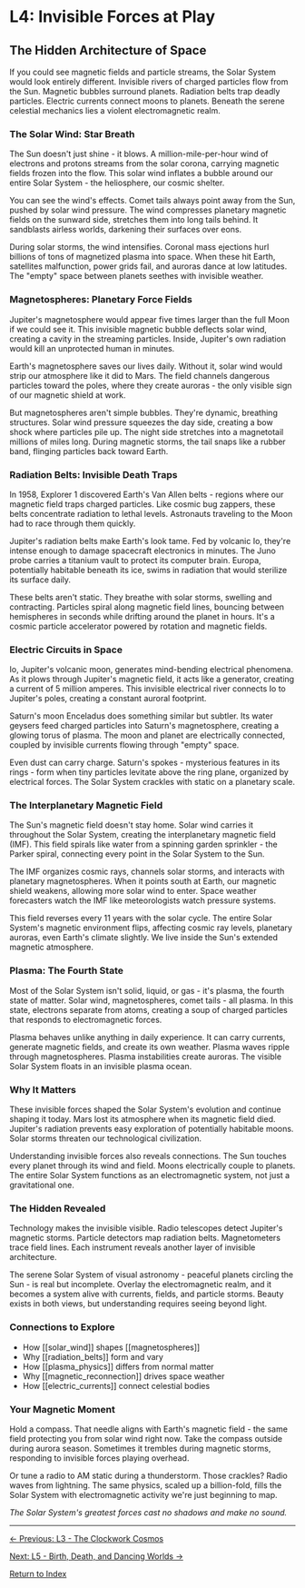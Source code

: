 # L4: Invisible Forces at Play

## The Hidden Architecture of Space

If you could see magnetic fields and particle streams, the Solar System would look entirely different. Invisible rivers of charged particles flow from the Sun. Magnetic bubbles surround planets. Radiation belts trap deadly particles. Electric currents connect moons to planets. Beneath the serene celestial mechanics lies a violent electromagnetic realm.

### The Solar Wind: Star Breath

The Sun doesn't just shine - it blows. A million-mile-per-hour wind of electrons and protons streams from the solar corona, carrying magnetic fields frozen into the flow. This solar wind inflates a bubble around our entire Solar System - the heliosphere, our cosmic shelter.

You can see the wind's effects. Comet tails always point away from the Sun, pushed by solar wind pressure. The wind compresses planetary magnetic fields on the sunward side, stretches them into long tails behind. It sandblasts airless worlds, darkening their surfaces over eons.

During solar storms, the wind intensifies. Coronal mass ejections hurl billions of tons of magnetized plasma into space. When these hit Earth, satellites malfunction, power grids fail, and auroras dance at low latitudes. The "empty" space between planets seethes with invisible weather.

### Magnetospheres: Planetary Force Fields

Jupiter's magnetosphere would appear five times larger than the full Moon if we could see it. This invisible magnetic bubble deflects solar wind, creating a cavity in the streaming particles. Inside, Jupiter's own radiation would kill an unprotected human in minutes.

Earth's magnetosphere saves our lives daily. Without it, solar wind would strip our atmosphere like it did to Mars. The field channels dangerous particles toward the poles, where they create auroras - the only visible sign of our magnetic shield at work.

But magnetospheres aren't simple bubbles. They're dynamic, breathing structures. Solar wind pressure squeezes the day side, creating a bow shock where particles pile up. The night side stretches into a magnetotail millions of miles long. During magnetic storms, the tail snaps like a rubber band, flinging particles back toward Earth.

### Radiation Belts: Invisible Death Traps

In 1958, Explorer 1 discovered Earth's Van Allen belts - regions where our magnetic field traps charged particles. Like cosmic bug zappers, these belts concentrate radiation to lethal levels. Astronauts traveling to the Moon had to race through them quickly.

Jupiter's radiation belts make Earth's look tame. Fed by volcanic Io, they're intense enough to damage spacecraft electronics in minutes. The Juno probe carries a titanium vault to protect its computer brain. Europa, potentially habitable beneath its ice, swims in radiation that would sterilize its surface daily.

These belts aren't static. They breathe with solar storms, swelling and contracting. Particles spiral along magnetic field lines, bouncing between hemispheres in seconds while drifting around the planet in hours. It's a cosmic particle accelerator powered by rotation and magnetic fields.

### Electric Circuits in Space

Io, Jupiter's volcanic moon, generates mind-bending electrical phenomena. As it plows through Jupiter's magnetic field, it acts like a generator, creating a current of 5 million amperes. This invisible electrical river connects Io to Jupiter's poles, creating a constant auroral footprint.

Saturn's moon Enceladus does something similar but subtler. Its water geysers feed charged particles into Saturn's magnetosphere, creating a glowing torus of plasma. The moon and planet are electrically connected, coupled by invisible currents flowing through "empty" space.

Even dust can carry charge. Saturn's spokes - mysterious features in its rings - form when tiny particles levitate above the ring plane, organized by electrical forces. The Solar System crackles with static on a planetary scale.

### The Interplanetary Magnetic Field

The Sun's magnetic field doesn't stay home. Solar wind carries it throughout the Solar System, creating the interplanetary magnetic field (IMF). This field spirals like water from a spinning garden sprinkler - the Parker spiral, connecting every point in the Solar System to the Sun.

The IMF organizes cosmic rays, channels solar storms, and interacts with planetary magnetospheres. When it points south at Earth, our magnetic shield weakens, allowing more solar wind to enter. Space weather forecasters watch the IMF like meteorologists watch pressure systems.

This field reverses every 11 years with the solar cycle. The entire Solar System's magnetic environment flips, affecting cosmic ray levels, planetary auroras, even Earth's climate slightly. We live inside the Sun's extended magnetic atmosphere.

### Plasma: The Fourth State

Most of the Solar System isn't solid, liquid, or gas - it's plasma, the fourth state of matter. Solar wind, magnetospheres, comet tails - all plasma. In this state, electrons separate from atoms, creating a soup of charged particles that responds to electromagnetic forces.

Plasma behaves unlike anything in daily experience. It can carry currents, generate magnetic fields, and create its own weather. Plasma waves ripple through magnetospheres. Plasma instabilities create auroras. The visible Solar System floats in an invisible plasma ocean.

### Why It Matters

These invisible forces shaped the Solar System's evolution and continue shaping it today. Mars lost its atmosphere when its magnetic field died. Jupiter's radiation prevents easy exploration of potentially habitable moons. Solar storms threaten our technological civilization.

Understanding invisible forces also reveals connections. The Sun touches every planet through its wind and field. Moons electrically couple to planets. The entire Solar System functions as an electromagnetic system, not just a gravitational one.

### The Hidden Revealed

Technology makes the invisible visible. Radio telescopes detect Jupiter's magnetic storms. Particle detectors map radiation belts. Magnetometers trace field lines. Each instrument reveals another layer of invisible architecture.

The serene Solar System of visual astronomy - peaceful planets circling the Sun - is real but incomplete. Overlay the electromagnetic realm, and it becomes a system alive with currents, fields, and particle storms. Beauty exists in both views, but understanding requires seeing beyond light.

### Connections to Explore

- How [[solar_wind]] shapes [[magnetospheres]]
- Why [[radiation_belts]] form and vary
- How [[plasma_physics]] differs from normal matter
- Why [[magnetic_reconnection]] drives space weather
- How [[electric_currents]] connect celestial bodies

### Your Magnetic Moment

Hold a compass. That needle aligns with Earth's magnetic field - the same field protecting you from solar wind right now. Take the compass outside during aurora season. Sometimes it trembles during magnetic storms, responding to invisible forces playing overhead.

Or tune a radio to AM static during a thunderstorm. Those crackles? Radio waves from lightning. The same physics, scaled up a billion-fold, fills the Solar System with electromagnetic activity we're just beginning to map.

*The Solar System's greatest forces cast no shadows and make no sound.*

---

[← Previous: L3 - The Clockwork Cosmos](L3_The_Clockwork_Cosmos.md)

[Next: L5 - Birth, Death, and Dancing Worlds →](L5_Birth_Death_and_Dancing_Worlds.md)

[Return to Index](HA_Solar_System_Index.md)